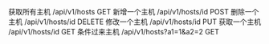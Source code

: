 获取所有主机 /api/v1/hosts            GET
新增一个主机 /api/v1/hosts/id         POST
删除一个主机 /api/v1/hosts/id         DELETE
修改一个主机 /api/v1/hosts/id         PUT
获取一个主机 /api/v1/hosts/id         GET
条件过来主机 /api/v1/hosts?a1=1&a2=2  GET
